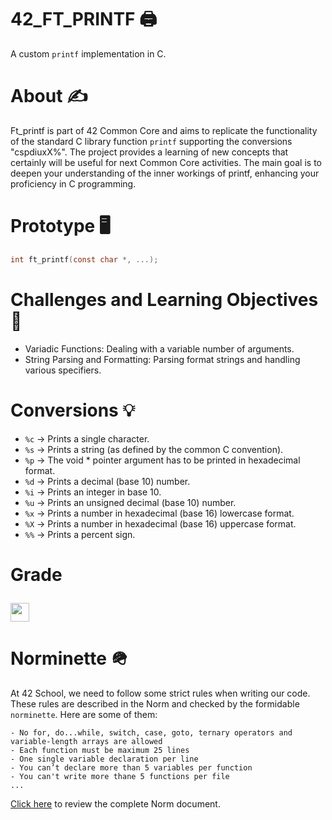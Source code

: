 # 42_FT_PRINTF 🖨️
A custom `printf` implementation in C. 

# About ✍
Ft_printf is part of 42 Common Core and aims to replicate the functionality of the standard C library function `printf` supporting the conversions "cspdiuxX%". The project provides a learning of new concepts that certainly will be useful for next Common Core activities. The main goal is to deepen your understanding of the inner workings of printf, enhancing your proficiency in C programming.

# Prototype 🖥️
```c
int ft_printf(const char *, ...);
```

# Challenges and Learning Objectives 🧠
- Variadic Functions: Dealing with a variable number of arguments.
- String Parsing and Formatting: Parsing format strings and handling various specifiers.

# Conversions 💡
- `%c` -> Prints a single character.
- `%s` -> Prints a string (as defined by the common C convention).
- `%p` -> The void * pointer argument has to be printed in hexadecimal format.
- `%d` -> Prints a decimal (base 10) number.
- `%i` -> Prints an integer in base 10.
- `%u` -> Prints an unsigned decimal (base 10) number.
- `%x` -> Prints a number in hexadecimal (base 16) lowercase format.
- `%X` -> Prints a number in hexadecimal (base 16) uppercase format.
- `%%` -> Prints a percent sign.

# Grade  <p><img height="30px" src="https://img.shields.io/badge/-100%20%2F%20100-success" /></p>

# Norminette 🪖
At 42 School, we need to follow some strict rules when writing our code. These rules are described in the Norm and checked by the formidable `norminette`. Here are some of them:
```
- No for, do...while, switch, case, goto, ternary operators and variable-length arrays are allowed
- Each function must be maximum 25 lines
- One single variable declaration per line
- You can’t declare more than 5 variables per function
- You can't write more thane 5 functions per file
...
```
[Click here](https://github.com/42School/norminette/blob/master/pdf/en.norm.pdf) to review the complete Norm document.
